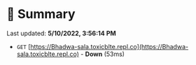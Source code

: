 # 📖 Summary
Last updated: **5/10/2022, 3:56:14 PM**

- `GET` [https://Bhadwa-sala.toxicblte.repl.co](https://Bhadwa-sala.toxicblte.repl.co) - **Down** (53ms)
